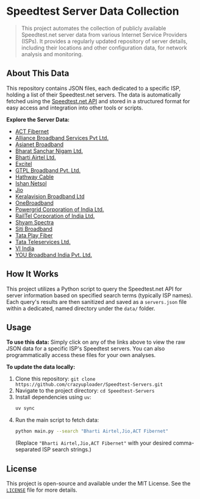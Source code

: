 # Speedtest Server Data Collection

> This project automates the collection of publicly available Speedtest.net server data from various Internet Service Providers (ISPs). It provides a regularly updated repository of server details, including their locations and other configuration data, for network analysis and monitoring.

## About This Data

This repository contains JSON files, each dedicated to a specific ISP, holding a list of their Speedtest.net servers. The data is automatically fetched using the [Speedtest.net API](https://www.speedtest.net/about/knowledge/faq) and stored in a structured format for easy access and integration into other tools or scripts.

**Explore the Server Data:**

- [ACT Fibernet](data/act-fibernet/servers.json)
- [Alliance Broadband Services Pvt Ltd.](data/alliance-broadband-services-pvt-ltd/servers.json)
- [Asianet Broadband](data/asianet-broadband/servers.json)
- [Bharat Sanchar Nigam Ltd.](data/bharat-sanchar-nigam-ltd/servers.json)
- [Bharti Airtel Ltd.](data/bharti-airtel/servers.json)
- [Excitel](data/excitel/servers.json)
- [GTPL Broadband Pvt. Ltd.](data/gtpl-broadband-pvt-ltd/servers.json)
- [Hathway Cable](data/hathway/servers.json)
- [Ishan Netsol](data/ishan-netsol/servers.json)
- [Jio](data/jio/servers.json)
- [Keralavision Broadband Ltd](data/keralavision-broadband-ltd/servers.json)
- [OneBroadband](data/onebroadband/servers.json)
- [Powergrid Corporation of India Ltd.](data/powergrid-corporation-of-india-ltd/servers.json)
- [RailTel Corporation of India Ltd.](data/railtel-corporation-of-india-ltd/servers.json)
- [Shyam Spectra](data/shyam-spectra/servers.json)
- [Siti Broadband](data/siti-broadband/servers.json)
- [Tata Play Fiber](data/tata-play-fiber/servers.json)
- [Tata Teleservices Ltd.](data/tata-teleservices-ltd/servers.json)
- [VI India](data/vi-india/servers.json)
- [YOU Broadband India Pvt. Ltd.](data/you-broadband-india/servers.json)

## How It Works

This project utilizes a Python script to query the Speedtest.net API for server information based on specified search terms (typically ISP names). Each query's results are then sanitized and saved as a `servers.json` file within a dedicated, named directory under the `data/` folder.

## Usage

**To use this data:**
Simply click on any of the links above to view the raw JSON data for a specific ISP's Speedtest servers. You can also programmatically access these files for your own analyses.

**To update the data locally:**

1. Clone this repository: `git clone https://github.com/crazyuploader/Speedtest-Servers.git`
2. Navigate to the project directory: `cd Speedtest-Servers`
3. Install dependencies using `uv`:
   ```bash
   uv sync
   ```
4. Run the main script to fetch data:
   ```bash
   python main.py --search "Bharti Airtel,Jio,ACT Fibernet"
   ```
   (Replace `"Bharti Airtel,Jio,ACT Fibernet"` with your desired comma-separated ISP search strings.)

## License

This project is open-source and available under the MIT License. See the [`LICENSE`](LICENSE) file for more details.
